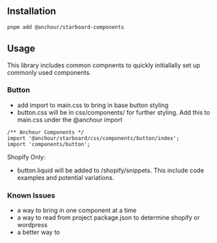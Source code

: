 ## Installation

```bash
pnpm add @anchour/starboard-components
```

## Usage

This library includes common compnents to quickly initiallally set up commonly used components.

### Button
* add import to main.css to bring in base button styling
* button.css will be in css/components/ for further styling. Add this to main.css under the @anchour import
```
/** Anchour Components */
import '@anchour/starboard/css/components/button/index';
import 'components/button';
```

Shopify Only:
* button.liquid will be added to /shopify/snippets. This include code examples and potential variations.


### Known Issues
* a way to bring in one component at a time
* a way to read from project package.json to determine shopify or wordpress
* a better way to